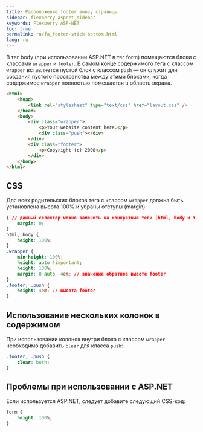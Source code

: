 ```yaml
---
title: Расположение footer внизу страницы
sidebar: flexberry-aspnet_sidebar
keywords: Flexberry ASP-NET
toc: true
permalink: ru/fa_footer-stick-bottom.html
lang: ru
---
```


В тег body (при использовании ASP.NET в тег form) помещаются блоки с классами `wrapper` и `footer`. В самом конце содержимого тега с классом `wrapper` вставляется пустой блок с классом `push` — он служит для создания пустого пространства между этими блоками, когда содержимое `wrapper` полностью помещается в область экрана.

```html
<html>
    <head>
        <link rel="stylesheet" type="text/css" href="layout.css" />
    </head>
    <body>
        <div class="wrapper">
            <p>Your website content here.</p>
            <div class="push"></div>
        </div>
        <div class="footer">
            <p>Copyright (c) 2008</p>
        </div>
    </body>
</html>
```

## CSS

Для всех родительских блоков тега с классом `wrapper` должна быть установлена высота 100% и убраны отступы (margin):

```css
{ // данный селектор можно заменить на конкретные теги (html, body и т.д.), если его свойства нарушают отображение других элементов
    margin: 0; 
}
html, body {
    height: 100%;
}
.wrapper {
    min-height: 100%;
    height: auto !important;
    height: 100%;
    margin: 0 auto -4em; // значение обратное высоте footer
}
.footer, .push {
    height: 4em; // высота footer
}
```

## Использование нескольких колонок в содержимом

При использовании колонок внутри блока с классом `wrapper` необходимо добавить `clear` для класса `push`:

```css
.footer, .push {
    clear: both;
}
```

## Проблемы при использовании с ASP.NET

Если используется ASP.NET, следует добавите следующий CSS-код:

```css
form {
    height: 100%;
}
```

